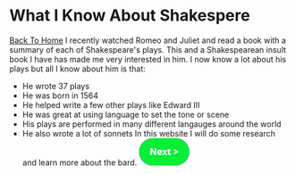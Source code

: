 # What I Know About Shakespere
[Back To Home](althome)
I recently watched Romeo and Juliet and read a book with a summary of each of Shakespeare's plays. This and a Shakespearean insult book I have has made me very interested in him. I now know a lot about his plays but all I know about him is that:
* He wrote 37 plays
* He was born in 1564
* He helped write a few other plays like Edward III
* He was great at using language to set the tone or scene
* His plays are performed in many different langauges around the world
* He also wrote a lot of sonnets
In this website I will do some research and learn more about the bard.
[![Next Button](next.png)](Learn)
